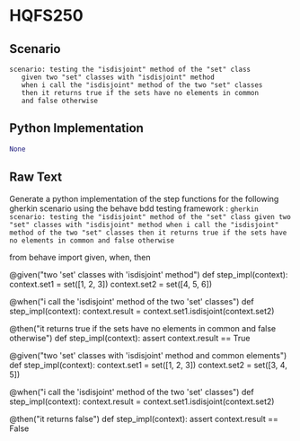 # HQFS250
## Scenario
```gherkin
scenario: testing the "isdisjoint" method of the "set" class 
   given two "set" classes with "isdisjoint" method 
   when i call the "isdisjoint" method of the two "set" classes 
   then it returns true if the sets have no elements in common 
   and false otherwise
```


## Python Implementation
```python
None
```


## Raw Text
Generate a python implementation of the step functions for the following gherkin scenario using the behave bdd testing framework : ```gherkin scenario: testing the "isdisjoint" method of the "set" class given two "set" classes with "isdisjoint" method when i call the "isdisjoint" method of the two "set" classes then it returns true if the sets have no elements in common and false otherwise ```



from behave import given, when, then

@given("two 'set' classes with 'isdisjoint' method")
def step_impl(context):
    context.set1 = set([1, 2, 3])
    context.set2 = set([4, 5, 6])

@when("i call the 'isdisjoint' method of the two 'set' classes")
def step_impl(context):
    context.result = context.set1.isdisjoint(context.set2)

@then("it returns true if the sets have no elements in common and false otherwise")
def step_impl(context):
    assert context.result == True

@given("two 'set' classes with 'isdisjoint' method and common elements")
def step_impl(context):
    context.set1 = set([1, 2, 3])
    context.set2 = set([3, 4, 5])

@when("i call the 'isdisjoint' method of the two 'set' classes")
def step_impl(context):
    context.result = context.set1.isdisjoint(context.set2)

@then("it returns false")
def step_impl(context):
    assert context.result == False

